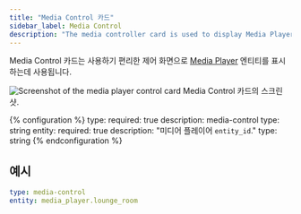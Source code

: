 ```yaml
---
title: "Media Control 카드"
sidebar_label: Media Control
description: "The media controller card is used to display Media Player entities on an interface with easy to use controls. "
---
```


Media Control 카드는 사용하기 편리한 제어 화면으로 [Media Player](/integrations/#search/media-player) 엔티티를 표시하는데 사용됩니다.

<p class='img'>
<img src='/images/lovelace/lovelace_mediaplayer.png' alt='Screenshot of the media player control card'>
Media Control 카드의 스크린샷.
</p>

{% configuration %}
type:
  required: true
  description: media-control
  type: string
entity:
  required: true
  description: "미디어 플레이어 `entity_id`."
  type: string
{% endconfiguration %}

## 예시

```yaml
type: media-control
entity: media_player.lounge_room
```
